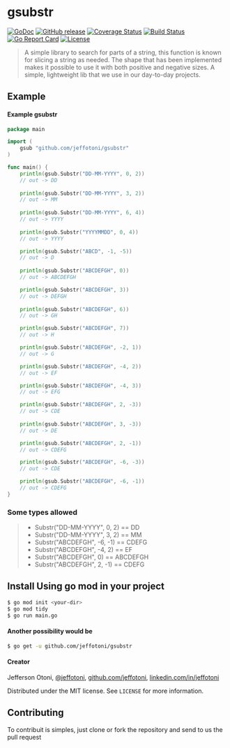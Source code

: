 # gsubstr

[![GoDoc][1]][2]
[![GitHub release][3]][4]
[![Coverage Status][5]][6]
[![Build Status][7]][8]
[![Go Report Card][9]][10]
[![License][11]][11]

[1]: https://godoc.org/github.com/jeffotoni/gsubstr?status.svg
[2]: https://godoc.org/github.com/jeffotoni/gsubstr
[3]: https://img.shields.io/github/v/release/jeffotoni/gsubstr?include_prereleases
[4]: https://github.com/jeffotoni/gsubstr/releases
[5]: https://coveralls.io/repos/github/jeffotoni/gsubstr/badge.svg?branch=master
[6]: https://coveralls.io/github/jeffotoni/gsubstr?branch=master
[7]: https://travis-ci.com/jeffotoni/gsubstr.svg?branch=master
[8]: https://travis-ci.com/jeffotoni/gsubstr
[9]: https://goreportcard.com/badge/github.com/jeffotoni/gsubstr
[10]: https://goreportcard.com/report/github.com/jeffotoni/gsubstr
[11]: https://img.shields.io/github/license/jeffotoni/gsubstr

>A simple library to search for parts of a string, this function is known for slicing a string as needed. The shape that has been implemented makes it possible to use it with both positive and negative sizes. A simple, lightweight lib that we use in our day-to-day projects.

## Example 

#### Example gsubstr
```go
package main

import (
	gsub "github.com/jeffotoni/gsubstr"
)

func main() {
    println(gsub.Substr("DD-MM-YYYY", 0, 2))
    // out -> DD
    
    println(gsub.Substr("DD-MM-YYYY", 3, 2))
    // out -> MM
    
    println(gsub.Substr("DD-MM-YYYY", 6, 4))
    // out -> YYYY
    
    println(gsub.Substr("YYYYMMDD", 0, 4))
    // out -> YYYY

    println(gsub.Substr("ABCD", -1, -5))
    // out -> D
    
    println(gsub.Substr("ABCDEFGH", 0))
    // out -> ABCDEFGH

    println(gsub.Substr("ABCDEFGH", 3))
    // out -> DEFGH
    
    println(gsub.Substr("ABCDEFGH", 6))
    // out -> GH

    println(gsub.Substr("ABCDEFGH", 7))
    // out -> H

    println(gsub.Substr("ABCDEFGH", -2, 1))
    // out -> G

    println(gsub.Substr("ABCDEFGH", -4, 2))
    // out -> EF

    println(gsub.Substr("ABCDEFGH", -4, 3))
    // out -> EFG

    println(gsub.Substr("ABCDEFGH", 2, -3))
    // out -> CDE
   
    println(gsub.Substr("ABCDEFGH", 3, -3))
    // out -> DE

    println(gsub.Substr("ABCDEFGH", 2, -1))
    // out -> CDEFG

    println(gsub.Substr("ABCDEFGH", -6, -3))
    // out -> CDE

    println(gsub.Substr("ABCDEFGH", -6, -1))
    // out -> CDEFG
}
```

### Some types allowed
> - Substr("DD-MM-YYYY", 0, 2) == DD
> - Substr("DD-MM-YYYY", 3, 2) == MM
> - Substr("ABCDEFGH", -6, -1) == CDEFG
> - Substr("ABCDEFGH", -4, 2)  == EF
> - Substr("ABCDEFGH", 0)      == ABCDEFGH
> - Substr("ABCDEFGH", 2, -1)  == CDEFG


## Install Using go mod in your project
```bash
$ go mod init <your-dir>
$ go mod tidy
$ go run main.go
``````

#### Another possibility would be
```bash
$ go get -u github.com/jeffotoni/gsubstr
```

#### Creator

Jefferson Otoni, [@jeffotoni](https://twitter.com/jeffotoni), [github.com/jeffotoni](https://github.com/jeffotoni), [linkedin.com/in/jeffotoni](https://www.linkedin.com/in/jeffotoni)   


Distributed under the MIT license. See ``LICENSE`` for more information.

## Contributing

To contribuit is simples, just clone or fork the repository and send to us the pull request